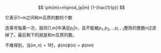 $$
\phi(m)=m\prod_{p|m} (1-\frac{1}{p})
$$

它表示1~m之间和m互质的数的个数

连乘号每乘一次，就将[1,m]中满足$p_i|n$，且不能被$p_1,p_2,...p_{i-1}$整除的整数n过滤掉了。最后剩下的就是和m互质的数。

不难得到，当$(m,n)=1$时，$\phi(m)\phi(n)=\phi(mn)$